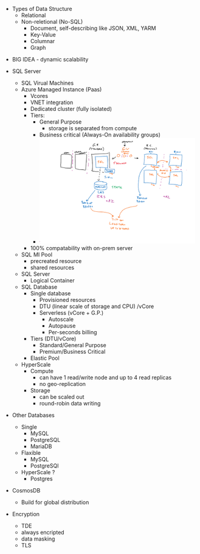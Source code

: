 * Types of Data Structure
    - Relational
    - Non-reletional (No-SQL)
        - Document, self-describing like JSON, XML, YARM
        - Key-Value
        - Columnar  
        - Graph

- BIG IDEA - dynamic scalability

* SQL Server
    * SQL Virual Machines
    * Azure Managed Instance (Paas)
        - Vcores
        - VNET integration
        - Dedicated cluster (fully isolated)
        - Tiers:
            - General Purpose
                -  storage is separated from compute 
            - Business critical (Always-On availability groups)
            - ![alt](../img/gp_vs_bc.png)
        - 100% compatability with on-prem server
    * SQL MI Pool
        - precreated resource
        - shared resources
    * SQL Server
        - Logical Container 
    * SQL Database
        - Single database
            - Provisioned resources
            - DTU (linear scale of storage and CPU) /vCore
            - Serverless (vCore + G.P.)
                - Autoscale 
                - Autopause
                - Per-seconds billing
        - Tiers (DTU/vCore)
            - Standard/General Purpose
            - Premium/Business Critical
        - Elastic Pool
    * HyperScale
        - Compute
            -  can have 1 read/write node and up to 4 read replicas
            - no geo-replication
        - Storage
            - can be scaled out    
            - round-robin data writing
 
* Other Databases
    - Single
        - MySQL
        - PostgreSQL
        - MariaDB
    - Flaxible
        - MySQL
        - PostgreSQl
    - HyperScale ? 
        - Postgres

* CosmosDB
    - Build for global distribution

*  Encryption
    - TDE
    - always encripted
    - data masking
    - TLS 
